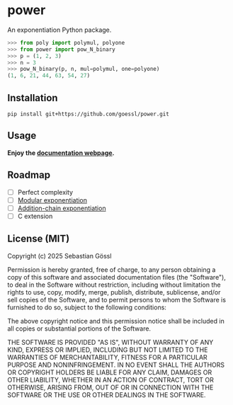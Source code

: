 # power

An exponentiation Python package.

```python
>>> from poly import polymul, polyone
>>> from power import pow_N_binary
>>> p = (1, 2, 3)
>>> n = 3
>>> pow_N_binary(p, n, mul=polymul, one=polyone)
(1, 6, 21, 44, 63, 54, 27)
```

## Installation

```console
pip install git+https://github.com/goessl/power.git
```

## Usage

**Enjoy the [documentation webpage](https://goessl.github.io/power).**

## Roadmap

- [ ] Perfect complexity
- [ ] [Modular exponentiation](https://en.wikipedia.org/wiki/Modular_exponentiation)
- [ ] [Addition-chain exponentiation](https://en.wikipedia.org/wiki/Addition-chain_exponentiation)
- [ ] C extension

## License (MIT)

Copyright (c) 2025 Sebastian Gössl

Permission is hereby granted, free of charge, to any person obtaining a copy
of this software and associated documentation files (the "Software"), to deal
in the Software without restriction, including without limitation the rights
to use, copy, modify, merge, publish, distribute, sublicense, and/or sell
copies of the Software, and to permit persons to whom the Software is
furnished to do so, subject to the following conditions:

The above copyright notice and this permission notice shall be included in all
copies or substantial portions of the Software.

THE SOFTWARE IS PROVIDED "AS IS", WITHOUT WARRANTY OF ANY KIND, EXPRESS OR
IMPLIED, INCLUDING BUT NOT LIMITED TO THE WARRANTIES OF MERCHANTABILITY,
FITNESS FOR A PARTICULAR PURPOSE AND NONINFRINGEMENT. IN NO EVENT SHALL THE
AUTHORS OR COPYRIGHT HOLDERS BE LIABLE FOR ANY CLAIM, DAMAGES OR OTHER
LIABILITY, WHETHER IN AN ACTION OF CONTRACT, TORT OR OTHERWISE, ARISING FROM,
OUT OF OR IN CONNECTION WITH THE SOFTWARE OR THE USE OR OTHER DEALINGS IN THE
SOFTWARE.
